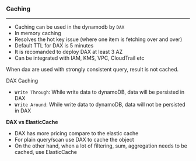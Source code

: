 ### Caching

---

- Caching can be used in the dynamodb by `DAX`
- In memory caching
- Resolves the hot key issue (where one item is fetching over and over)
- Default TTL for DAX is 5 minutes
- It is recomanded to deploy DAX at least 3 AZ
- Can be integrated with IAM, KMS, VPC, CloudTrail etc

When dax are used with strongly consistent query, result is not cached.

DAX Caching

- `Write Through`: While write data to dynamoDB, data will be persisted in DAX
- `Write Around`: While write data to dynamoDB, data will not be persisted in DAX

**DAX vs ElasticCache**

- DAX has more pricing compare to the elastic cache
- For plain query/scan use DAX to cache the object
- On the other hand, when a lot of filtering, sum, aggregation needs to be cached, use ElasticCache
